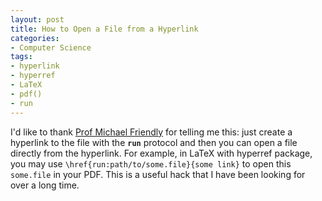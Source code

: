 ```yaml
---
layout: post
title: How to Open a File from a Hyperlink
categories:
- Computer Science
tags:
- hyperlink
- hyperref
- LaTeX
- pdf()
- run
---
```


I'd like to thank [Prof Michael Friendly](http://www.math.yorku.ca/SCS/friendly.html) for telling me this: just create a hyperlink to the file with the **`run`** protocol and then you can open a file directly from the hyperlink. For example, in LaTeX with hyperref package, you may use `\href{run:path/to/some.file}{some link}` to open this `some.file` in your PDF. This is a useful hack that I have been looking for over a long time.
